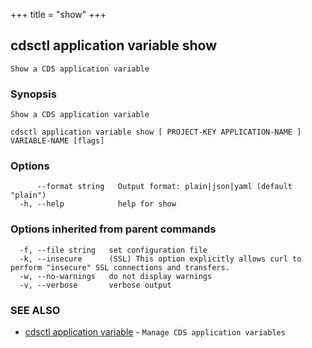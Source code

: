 +++
title = "show"
+++
## cdsctl application variable show

`Show a CDS application variable`

### Synopsis

`Show a CDS application variable`

```
cdsctl application variable show [ PROJECT-KEY APPLICATION-NAME ] VARIABLE-NAME [flags]
```

### Options

```
      --format string   Output format: plain|json|yaml (default "plain")
  -h, --help            help for show
```

### Options inherited from parent commands

```
  -f, --file string   set configuration file
  -k, --insecure      (SSL) This option explicitly allows curl to perform "insecure" SSL connections and transfers.
  -w, --no-warnings   do not display warnings
  -v, --verbose       verbose output
```

### SEE ALSO

* [cdsctl application variable](/cli/cdsctl/application/variable/)	 - `Manage CDS application variables`

